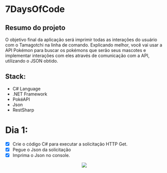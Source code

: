 # 7DaysOfCode


## Resumo do projeto
O objetivo final da aplicação será imprimir todas as interações do usuário com o Tamagotchi na linha de comando. Explicando melhor, você vai usar a API Pokémon para buscar os pokémons que serão seus mascotes e implementar interações com eles através de comunicação com a API, utilizando o JSON obtido.

## Stack:
- C# Language
- .NET Framework
- PokéAPI
- Json
- RestSharp

# Dia 1:
- [x] Crie o código C# para executar a solicitação HTTP Get.
- [x] Pegue o Json da solicitação
- [X] Imprima o Json no console.

 <p align='center'><img src ='https://github.com/ryanjesus/7DaysOfCode/assets/73857448/8fe5c7c5-26ea-4059-9a98-a835d02dc1b1'/></p>
